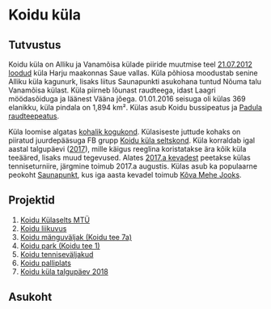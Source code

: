 # Koidu küla

## Tutvustus

Koidu küla on Alliku ja Vanamõisa külade piiride muutmise teel [21.07.2012 loodud](https://www.riigiteataja.ee/akt/118072012005) küla Harju maakonnas Saue vallas. Küla põhiosa moodustab senine Alliku küla kagunurk, lisaks liitus Saunapunkti asukohana tuntud Nõuma talu Vanamõisa külast. Küla piirneb lõunast raudteega, idast Laagri möödasõiduga ja läänest Vääna jõega. 01.01.2016 seisuga oli külas 369 elanikku, küla pindala on 1,894 km². Külas asub Koidu bussipeatus ja [Padula raudteepeatus](https://et.wikipedia.org/wiki/Padula_raudteepeatus).

Küla loomise algatas [kohalik kogukond](https://www.facebook.com/koidu). Külasiseste juttude kohaks on piiratud juurdepääsuga FB grupp [Koidu küla seltskond](https://www.facebook.com/groups/koidu/). Küla korraldab igal aastal talgupäevi ([2017](https://www.facebook.com/pg/koidu/photos/?tab=album&album_id=1528208410546077)), mille käigus reeglina koristatakse ära kõik küla teeääred, lisaks muud tegevused. Alates [2017.a kevadest](https://www.facebook.com/pg/koidu/photos/?tab=album&album_id=1551307594902825) peetakse külas tenniseturniire, järgmine toimub 2017.a augustis. Külas asub ka populaarne peokoht [Saunapunkt](http://www.saunapunkt.ee/), kus iga aasta kevadel toimub [Kõva Mehe Jooks](https://www.stamina.ee/kovamees).

## Projektid

1. [Koidu Külaselts MTÜ](https://github.com/sauevald/koidu/projects/5)
1. [Koidu liikuvus](https://github.com/sauevald/koidu/projects/7)
1. [Koidu mänguväljak (Koidu tee 7a)](https://github.com/sauevald/koidu/projects/1)
1. [Koidu park (Koidu tee 1)](https://github.com/sauevald/koidu/projects/2)
1. [Koidu tenniseväljakud](https://github.com/sauevald/koidu/projects/3)
1. [Koidu palliplats](https://github.com/sauevald/koidu/projects/4)
1. [Koidu küla talgupäev 2018](https://github.com/sauevald/koidu/projects/6)

## Asukoht

<script src="https://embed.github.com/view/geojson/sauevald/koidu/master/kaardid/koidu_kaart.geojson"></script>
